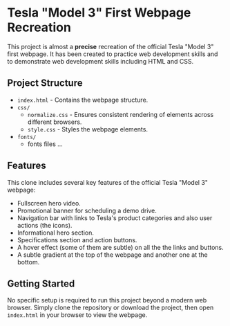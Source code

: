 # Tesla "Model 3" First Webpage Recreation

This project is almost a **precise** recreation of the official Tesla "Model 3" first webpage. It has been created to practice web development skills and to demonstrate web development skills including HTML and CSS.

## Project Structure

- `index.html` - Contains the webpage structure.
- `css/`
  - `normalize.css` - Ensures consistent rendering of elements across different browsers.
  - `style.css` - Styles the webpage elements.
- `fonts/`
  - fonts files ...

## Features

This clone includes several key features of the official Tesla "Model 3" webpage:

- Fullscreen hero video.
- Promotional banner for scheduling a demo drive.
- Navigation bar with links to Tesla's product categories and also user actions (the icons).
- Informational hero section.
- Specifications section and action buttons.
- A hover effect (some of them are subtle) on all the the links and buttons.
- A subtle gradient at the top of the webpage and another one at the bottom.

## Getting Started

No specific setup is required to run this project beyond a modern web browser. Simply clone the repository or download the project, then open `index.html` in your browser to view the webpage.
